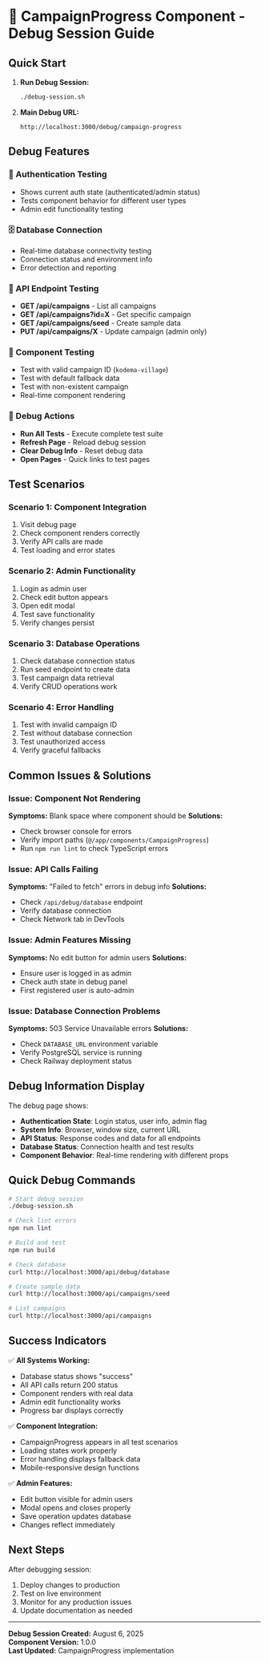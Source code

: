 # 🐛 CampaignProgress Component - Debug Session Guide

## Quick Start

1. **Run Debug Session:**

   ```bash
   ./debug-session.sh
   ```

2. **Main Debug URL:**
   ```
   http://localhost:3000/debug/campaign-progress
   ```

## Debug Features

### 🔐 Authentication Testing

- Shows current auth state (authenticated/admin status)
- Tests component behavior for different user types
- Admin edit functionality testing

### 🗄️ Database Connection

- Real-time database connectivity testing
- Connection status and environment info
- Error detection and reporting

### 🔗 API Endpoint Testing

- **GET /api/campaigns** - List all campaigns
- **GET /api/campaigns?id=X** - Get specific campaign
- **GET /api/campaigns/seed** - Create sample data
- **PUT /api/campaigns/X** - Update campaign (admin only)

### 🧩 Component Testing

- Test with valid campaign ID (`kodema-village`)
- Test with default fallback data
- Test with non-existent campaign
- Real-time component rendering

### 🔧 Debug Actions

- **Run All Tests** - Execute complete test suite
- **Refresh Page** - Reload debug session
- **Clear Debug Info** - Reset debug data
- **Open Pages** - Quick links to test pages

## Test Scenarios

### Scenario 1: Component Integration

1. Visit debug page
2. Check component renders correctly
3. Verify API calls are made
4. Test loading and error states

### Scenario 2: Admin Functionality

1. Login as admin user
2. Check edit button appears
3. Open edit modal
4. Test save functionality
5. Verify changes persist

### Scenario 3: Database Operations

1. Check database connection status
2. Run seed endpoint to create data
3. Test campaign data retrieval
4. Verify CRUD operations work

### Scenario 4: Error Handling

1. Test with invalid campaign ID
2. Test without database connection
3. Test unauthorized access
4. Verify graceful fallbacks

## Common Issues & Solutions

### Issue: Component Not Rendering

**Symptoms:** Blank space where component should be
**Solutions:**

- Check browser console for errors
- Verify import paths (`@/app/components/CampaignProgress`)
- Run `npm run lint` to check TypeScript errors

### Issue: API Calls Failing

**Symptoms:** "Failed to fetch" errors in debug info
**Solutions:**

- Check `/api/debug/database` endpoint
- Verify database connection
- Check Network tab in DevTools

### Issue: Admin Features Missing

**Symptoms:** No edit button for admin users
**Solutions:**

- Ensure user is logged in as admin
- Check auth state in debug panel
- First registered user is auto-admin

### Issue: Database Connection Problems

**Symptoms:** 503 Service Unavailable errors
**Solutions:**

- Check `DATABASE_URL` environment variable
- Verify PostgreSQL service is running
- Check Railway deployment status

## Debug Information Display

The debug page shows:

- **Authentication State**: Login status, user info, admin flag
- **System Info**: Browser, window size, current URL
- **API Status**: Response codes and data for all endpoints
- **Database Status**: Connection health and test results
- **Component Behavior**: Real-time rendering with different props

## Quick Debug Commands

```bash
# Start debug session
./debug-session.sh

# Check lint errors
npm run lint

# Build and test
npm run build

# Check database
curl http://localhost:3000/api/debug/database

# Create sample data
curl http://localhost:3000/api/campaigns/seed

# List campaigns
curl http://localhost:3000/api/campaigns
```

## Success Indicators

✅ **All Systems Working:**

- Database status shows "success"
- All API calls return 200 status
- Component renders with real data
- Admin edit functionality works
- Progress bar displays correctly

✅ **Component Integration:**

- CampaignProgress appears in all test scenarios
- Loading states work properly
- Error handling displays fallback data
- Mobile-responsive design functions

✅ **Admin Features:**

- Edit button visible for admin users
- Modal opens and closes properly
- Save operation updates database
- Changes reflect immediately

## Next Steps

After debugging session:

1. Deploy changes to production
2. Test on live environment
3. Monitor for any production issues
4. Update documentation as needed

---

**Debug Session Created:** August 6, 2025  
**Component Version:** 1.0.0  
**Last Updated:** CampaignProgress implementation
